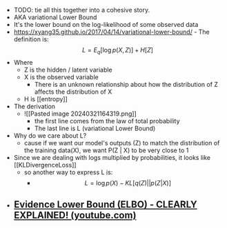 - TODO: tie all this together into a cohesive story.
- AKA variational Lower Bound
- It's the lower bound on the log-likelihood of some observed data
- https://xyang35.github.io/2017/04/14/variational-lower-bound/
		- The definition is:
$$L = E_q[\log p(X,Z)] + H[Z]$$
- Where
	- Z is the hidden / latent variable
	- X is the observed variable
		- There is an unknown relationship about how the distribution of Z affects the distribution of X
	- H is [[entropy]]
- The derivation
	- ![[Pasted image 20240321164319.png]]
		- the first line comes from the law of total probability
		- The last line is L (variational Lower Bound)
- Why do we care about L?
	- cause if we want our model's outputs (Z) to match the distribution of the training data(X), we want P(Z | X) to be very close to 1
- Since we are dealing with logs multiplied by probabilities, it looks like [[KLDivergenceLoss]]
	- so another way to express L is:
		- $$L = \log p(X) - KL[q(Z) || p(Z|X)]$$
- [Evidence Lower Bound (ELBO) - CLEARLY EXPLAINED! (youtube.com)](https://www.youtube.com/watch?v=IXsA5Rpp25w)
	- 